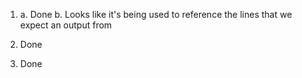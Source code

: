 1. 
    a. Done
    b. Looks like it's being used to reference the lines that we expect an output from

2. Done

3. Done
